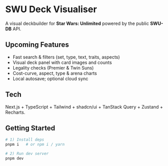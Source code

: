 # SWU Deck Visualiser

A visual deckbuilder for **Star Wars: Unlimited** powered by the public **SWU-DB** API.

## Upcoming Features

- Fast search & filters (set, type, text, traits, aspects)
- Visual deck panel with card images and counts
- Legality checks (Premier & Twin Suns)
- Cost-curve, aspect, type & arena charts
- Local autosave; optional cloud sync

## Tech

Next.js + TypeScript + Tailwind + shadcn/ui + TanStack Query + Zustand + Recharts.

## Getting Started

```bash
# 1) Install deps
pnpm i   # or npm i / yarn

# 2) Run dev server
pnpm dev
```
